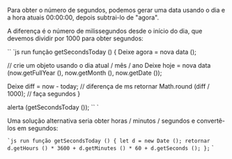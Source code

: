 Para obter o número de segundos, podemos gerar uma data usando o dia e a hora atuais 00:00:00, depois subtrai-lo de "agora".

A diferença é o número de milissegundos desde o início do dia, que devemos dividir por 1000 para obter segundos:

`` `js run
função getSecondsToday () {
Deixe agora = nova data ();

// crie um objeto usando o dia atual / mês / ano
Deixe hoje = nova data (now.getFullYear (), now.getMonth (), now.getDate ());

Deixe diff = now - today; // diferença de ms
retornar Math.round (diff / 1000); // faça segundos
}

alerta (getSecondsToday ());
`` `

Uma solução alternativa seria obter horas / minutos / segundos e convertê-los em segundos:

`` `js run
função getSecondsToday () {
let d = new Date ();
retornar d.getHours () * 3600 + d.getMinutes () * 60 + d.getSeconds ();
};
`` `
